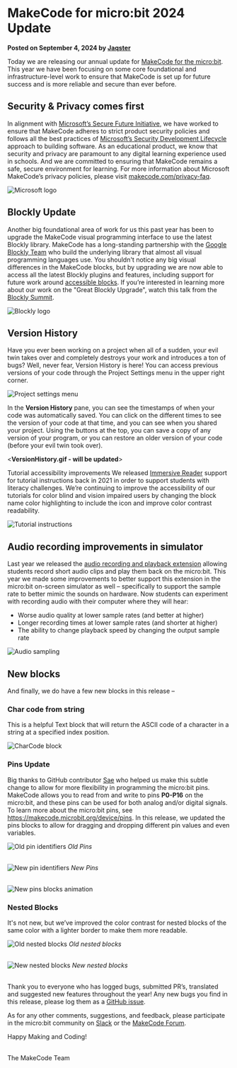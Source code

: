 # MakeCode for micro:bit 2024 Update

**Posted on September 4, 2024 by [Jaqster](https://github.com/jaqster)**

Today we are releasing our annual update for [MakeCode for the micro:bit](https://makecode.microbit.org). This year we have been focusing on some core foundational and infrastructure-level work to ensure that MakeCode is set up for future success and is more reliable and secure than ever before.

## Security & Privacy comes first

In alignment with [Microsoft’s Secure Future Initiative](https://blogs.microsoft.com/blog/2024/05/03/prioritizing-security-above-all-else), we have worked to ensure that MakeCode adheres to strict product security policies and follows all the best practices of [Microsoft’s Security Development Lifecycle](https://www.microsoft.com/en-us/securityengineering/sdl) approach to building software. As an educational product, we know that security and privacy are paramount to any digital learning experience used in schools. And we are committed to ensuring that MakeCode remains a safe, secure environment for learning. For more information about Microsoft MakeCode’s privacy policies, please visit [makecode.com/privacy-faq](https://makecode.com/privacy-faq).

![Microsoft logo](/static/blog/microbit/2024-update/msft-logo.png)

## Blockly Update

Another big foundational area of work for us this past year has been to upgrade the MakeCode visual programming interface to use the latest Blockly library. MakeCode has a long-standing partnership with the [Google Blockly Team](https://developers.google.com/blockly) who build the underlying library that almost all visual programming languages use. You shouldn't notice any big visual differences in the MakeCode blocks, but by upgrading we are now able to access all the latest Blockly plugins and features, including support for future work around [accessible blocks](https://developers.google.com/blockly/accessibility). If you’re interested in learning more about our work on the "Great Blockly Upgrade", watch this talk from the [Blockly Summit](https://rsvp.withgoogle.com/events/blockly-summit-2024/sessions/the-great-blockly-upgrade).

![Blockly logo](/static/blog/microbit/2024-update/blockly-logo.png)

## Version History

Have you ever been working on a project when all of a sudden, your evil twin takes over and completely destroys your work and introduces a ton of bugs? Well, never fear, Version History is here! You can access previous versions of your code through the Project Settings menu in the upper right corner.

![Project settings menu](/static/blog/microbit/2024-update/project-settings-menu.jpg)

In the **Version History** pane, you can see the timestamps of when your code was automatically saved. You can click on the different times to see the version of your code at that time, and you can see when you shared your project. Using the buttons at the top, you can save a copy of any version of your program, or you can restore an older version of your code (before your evil twin took over).

&lt;**VersionHistory.gif - will be updated**&gt;

Tutorial accessibility improvements We released [Immersive Reader](https://youtu.be/ZYJhQ0HNvq4) support for tutorial instructions back in 2021 in order to support students with literacy challenges. We’re continuing to improve the accessibility of our tutorials for color blind and vision impaired users by changing the block name color highlighting to include the icon and improve color contrast readability.

![Tutorial instructions](/static/blog/microbit/2024-update/tutorial-instructions.jpg)

## Audio recording improvements in simulator

Last year we released the [audio recording and playback extension](https://makecode.com/blog/microbit/2023-release) allowing students record short audio clips and play them back on the micro:bit. This year we made some improvements to better support this extension in the micro:bit on-screen simulator as well – specifically to support the sample rate to better mimic the sounds on hardware. Now students can experiment with recording audio with their computer where they will hear:

* Worse audio quality at lower sample rates (and better at higher)
* Longer recording times at lower sample rates (and shorter at higher)
* The ability to change playback speed by changing the output sample rate

![Audio sampling](/static/blog/microbit/2024-update/audio-sampling.jpg)

## New blocks

And finally, we do have a few new blocks in this release –

### Char code from string

This is a helpful Text block that will return the ASCII code of a character in a string at a specified index position.

![CharCode block](/static/blog/microbit/2024-update/char-code-block.jpg)

### Pins Update

Big thanks to GitHub contributor [Sae](https://github.com/sae220) who helped us make this subtle change to allow for more flexibility in programming the micro:bit pins. MakeCode allows you to read from and write to pins **P0-P16** on the micro:bit, and these pins can be used for both analog and/or digital signals. To learn more about the micro:bit pins, see https://makecode.microbit.org/device/pins. In this release, we updated the pins blocks to allow for dragging and dropping different pin values and even variables.

![Old pin identifiers](/static/blog/microbit/2024-update/old-pin-identifiers.png)
_Old Pins_
<br/><br/>

![New pin identifiers](/static/blog/microbit/2024-update/new-pin-identifiers.png)
_New Pins_
<br/><br/>

![New pins blocks animation](/static/blog/microbit/2024-update/new-pins.gif)

### Nested Blocks

It's not new, but we’ve improved the color contrast for nested blocks of the same color with a lighter border to make them more readable.

![Old nested blocks](/static/blog/microbit/2024-update/old-nested-blocks.png)
_Old nested blocks_
<br/><br/>

![New nested blocks](/static/blog/microbit/2024-update/new-nested-blocks.png)
_New nested blocks_
<br/><br/>

Thank you to everyone who has logged bugs, submitted PR’s, translated and suggested new features throughout the year! Any new bugs you find in this release, please log them as a [GitHub issue](https://github.com/Microsoft/pxt-microbit/issues).

As for any other comments, suggestions, and feedback, please participate in the micro:bit community on [Slack](https://tech.microbit.org/get-involved/where-to-find) or the [MakeCode Forum](https://forum.makecode.com).

Happy Making and Coding!

<br/>
The MakeCode Team